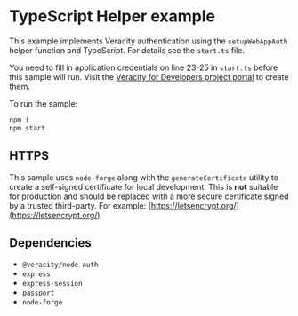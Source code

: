 # TypeScript Helper example
This example implements Veracity authentication using the `setupWebAppAuth` helper function and TypeScript. For details see the `start.ts` file.

You need to fill in application credentials on line 23-25 in `start.ts` before this sample will run. Visit the [Veracity for Developers project portal](https://developer.veracity.com/projects) to create them.

To run the sample:
```javascript
npm i
npm start
```

## HTTPS
This sample uses `node-forge` along with the `generateCertificate` utility to create a self-signed certificate for local development. This is **not** suitable for production and should be replaced with a more secure certificate signed by a trusted third-party. For example: [https://letsencrypt.org/](https://letsencrypt.org/)

## Dependencies
- `@veracity/node-auth`
- `express`
- `express-session`
- `passport`
- `node-forge`